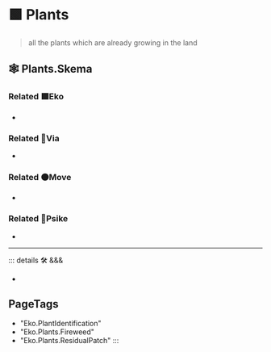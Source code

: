 # 🟩  <eko>Plants</eko>

> all the plants which are already growing in the land

## 🕸 Plants.Skema

### Related 🟩<eko>Eko</eko>

-

### Related 🔻<via>Via</via>

-

### Related 🟠<move>Move</move>

-

### Related 💜<psike>Psike</psike>

-

---

<!-- =================================================== -->
<!-- =================================================== -->
<!-- =================================================== -->
<!-- =================================================== -->
<!-- =================================================== -->
::: details 🛠 <dev>&&&</dev>

-

<h2>PageTags</h2>

- "Eko.PlantIdentification"
- "Eko.Plants.Fireweed"
- "Eko.Plants.ResidualPatch"
:::
